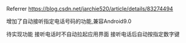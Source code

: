 Referrer https://blog.csdn.net/jarchie520/article/details/83274494

增加了自动接听指定电话号码的功能,兼容Android9.0

待实现功能
接听电话时不自动拉起应用界面
接听电话后自动按指定数字键
